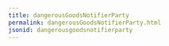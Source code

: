 ```yaml
---
title: dangerousGoodsNotifierParty
permalink: dangerousGoodsNotifierParty.html
jsonid: dangerousgoodsnotifierparty
---
```

